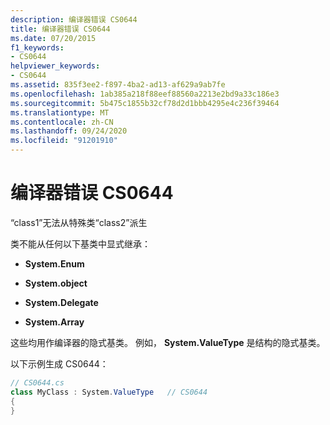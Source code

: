 ```yaml
---
description: 编译器错误 CS0644
title: 编译器错误 CS0644
ms.date: 07/20/2015
f1_keywords:
- CS0644
helpviewer_keywords:
- CS0644
ms.assetid: 835f3ee2-f897-4ba2-ad13-af629a9ab7fe
ms.openlocfilehash: 1ab385a218f88eef88560a2213e2bd9a33c186e3
ms.sourcegitcommit: 5b475c1855b32cf78d2d1bbb4295e4c236f39464
ms.translationtype: MT
ms.contentlocale: zh-CN
ms.lasthandoff: 09/24/2020
ms.locfileid: "91201910"
---
```

# <a name="compiler-error-cs0644"></a>编译器错误 CS0644

“class1”无法从特殊类“class2”派生  
  
 类不能从任何以下基类中显式继承：  
  
- **System.Enum**  
  
- **System.object**  
  
- **System.Delegate**  
  
- **System.Array**  
  
 这些均用作编译器的隐式基类。 例如， **System.ValueType** 是结构的隐式基类。  
  
 以下示例生成 CS0644：  
  
```csharp  
// CS0644.cs  
class MyClass : System.ValueType   // CS0644  
{  
}  
```
